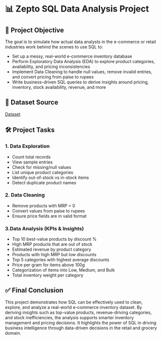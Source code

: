 # 📊 Zepto SQL Data Analysis Project

## 🎯 Project Objective
The goal is to simulate how actual data analysts in the e-commerce or retail industries work behind the scenes to use SQL to:
- Set up a messy, real-world e-commerce inventory database
- Perform Exploratory Data Analysis (EDA) to explore product categories, availability, and pricing inconsistencies
- Implement Data Cleaning to handle null values, remove invalid entries, and convert pricing from paise to rupees
- Write business-driven SQL queries to derive insights around pricing, inventory, stock availability, revenue, and more

## 📁 Dataset Source
[Dataset](https://www.kaggle.com/datasets/palvinder2006/zepto-inventory-dataset/data?select=zepto_v2.csv)

## 🛠️  Project Tasks
### 1. Data Exploration
- Count total records
- View sample entries
- Check for missing/null values
- List unique product categories
- Identify out-of-stock vs in-stock items
- Detect duplicate product names
  
### 2. Data Cleaning
- Remove products with MRP = 0
- Convert values from paise to rupees
- Ensure price fields are in valid format
  
### 3.Data Analysis (KPIs & Insights)
- Top 10 best-value products by discount %
- High MRP products that are out of stock
- Estimated revenue by product category
- Products with high MRP but low discounts
- Top 5 categories with highest average discounts
- Price per gram for items above 100g
- Categorization of items into Low, Medium, and Bulk
- Total inventory weight per category

## ✅ Final Conclusion
This project demonstrates how SQL can be effectively used to clean, explore, and analyze a real-world e-commerce inventory dataset. By deriving insights such as top-value products, revenue-driving categories, and stock inefficiencies, the analysis supports smarter inventory management and pricing decisions.
It highlights the power of SQL in driving business intelligence through data-driven decisions in the retail and grocery domain.





  
